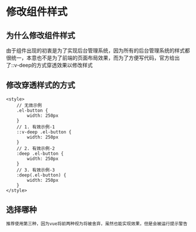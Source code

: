 # 修改组件样式

## 为什么修改组件样式

由于组件出现的初衷是为了实现后台管理系统，因为所有的后台管理系统的样式都很统一，本意也不是为了前端的页面布局效果，而为了方便写代码，官方给出了::v-deep的方式穿透效果以修改样式



## 修改穿透样式的方式

```vue
<style>
    // 无效示例
    .el-button {
        width: 250px
    }
    // 1. 有效示例-1
    ::v-deep .el-button {
        width: 250px
    }
    // 2. 有效示例-2
    :deep .el-button {
        width: 250px
    }
    // 3. 有效示例-3
    :deep(.el-button) {
        width: 250px
    }
</style>
```



## 选择哪种

```txt
推荐使用第三种，因为vue将前两种视为将被舍弃，虽然也能实现效果，但是会被运行提示警告
```

